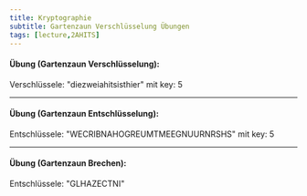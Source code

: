 ```yaml
---
title: Kryptographie
subtitle: Gartenzaun Verschlüsselung Übungen
tags: [lecture,2AHITS]
---
```


#### **Übung (Gartenzaun Verschlüsselung):**

Verschlüssele: "diezweiahitsisthier" mit key: 5 

---

#### **Übung (Gartenzaun Entschlüsselung):**

Entschlüssele: "WECRIBNAHOGREUMTMEEGNUURNRSHS" mit key: 5

---

#### **Übung (Gartenzaun Brechen):**

Entschlüssele: "GLHAZECTNI"

